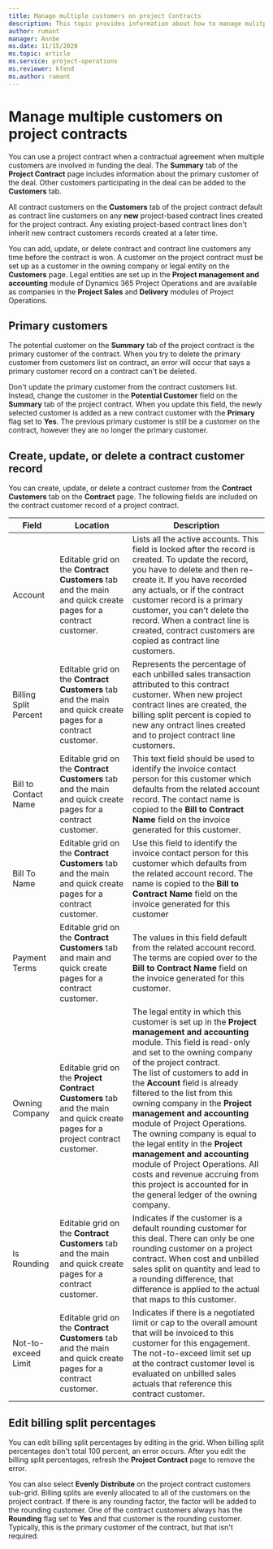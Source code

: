 ```yaml
---
title: Manage multiple customers on project Contracts
description: This topic provides information about how to manage mulitple customers on a project contract.
author: rumant
manager: Annbe
ms.date: 11/15/2020
ms.topic: article
ms.service: project-operations
ms.reviewer: kfend 
ms.author: rumant
---
```


# Manage multiple customers on project contracts

You can use a project contract when a contractual agreement when multiple customers are involved in funding the deal. The **Summary** tab of the **Project Contract** page includes information about the primary customer of the deal. Other customers participating in the deal can be added to the **Customers** tab.

All contract customers on the **Customers** tab of the project contract default as contract line customers on any **new** project-based contract lines created for the project contract. Any existing project-based contract lines don't inherit new contract customers records created at a later time.

You can add, update, or delete contract and contract line customers any time before the contract is won. A customer on the project contract must be set up as a customer in the owning company or legal entity on the **Customers** page. Legal entities are set up in the **Project management and accounting** module of Dynamics 365 Project Operations and are available as companies in the **Project Sales** and **Delivery** modules of Project Operations.

## Primary customers

The potential customer on the **Summary** tab of the project contract is the primary customer of the contract. When you try to delete the primary customer from customers list on contract, an error will occur that says a primary customer record on a contract can't be deleted.

Don't update the primary customer from the contract customers list. Instead, change the customer in the **Potential Customer** field on the **Summary** tab of the project contract. When you update this field, the newly selected customer is added as a new contract customer with the **Primary** flag set to **Yes**. The previous primary customer is still be a customer on the contract, however they are no longer the primary customer.

## Create, update, or delete a contract customer record

You can create, update, or delete a contract customer from the **Contract Customers** tab on the **Contract** page. The following fields are included on the contract customer record of a project contract.

| **Field** | **Location** | **Description** | 
| --- | --- | --- | 
| Account | Editable grid on the **Contract Customers** tab and the main and quick create pages for a contract customer. | Lists all the active accounts. This field is locked after the record is created. To update the record, you have to delete and then re-create it. If you have recorded any actuals, or if the contract customer record is a primary customer, you can't delete the record. When a contract line is created, contract customers are copied as contract line customers. |
| Billing Split Percent | Editable grid on the **Contract Customers** tab and the main and quick create pages for a contract customer. | Represents the percentage of each unbilled sales transaction attributed to this contract customer. When new project contract lines are created, the billing split percent is copied to new any ontract lines created and to project contract line customers. |
| Bill to Contact Name | Editable grid on the **Contract Customers** tab and the main and quick create pages for a contract customer. | This text field should be used to identify the invoice contact person for this customer which defaults from the related account record. The contact name is copied to the **Bill to Contract Name** field on the invoice generated for this customer. |
| Bill To Name | Editable grid on the **Contract Customers** tab and the main and quick create pages for a contract customer. | Use this field to identify the invoice contact person for this customer which defaults from the related account record. The name is copied to the **Bill to Contract Name** field on the invoice generated for this customer |
| Payment Terms | Editable grid on the **Contract Customers** tab and main and quick create pages for a contract customer. | The values in this field default from the related account record. The terms are copied over to the **Bill to Contract Name** field on the invoice generated for this customer. |
| Owning Company | Editable grid on the **Project Contract Customers** tab and the main and quick create pages for a project contract customer. | The legal entity in which this customer is set up in the **Project management and accounting** module. This field is read-only and set to the owning company of the project contract.</br>The list of customers to add in the **Account** field is already filtered to the list from this owning company in the **Project management and accounting** module of Project Operations. The owning company is equal to the legal entity in the **Project management and accounting** module of Project Operations. All costs and revenue accruing from this project is accounted for in the general ledger of the owning company. |
| Is Rounding | Editable grid on the **Contract Customers** tab and the main and quick create pages for a contract customer. | Indicates if the customer is a default rounding customer for this deal. There can only be one rounding customer on a project contract. When cost and unbilled sales split on quantity and lead to a rounding difference, that difference is applied to the actual that maps to this customer. |
| Not-to-exceed Limit | Editable grid on the **Contract Customers** tab and the main and quick create pages for a contract customer. | Indicates if there is a negotiated limit or cap to the overall amount that will be invoiced to this customer for this engagement. The not-to-exceed limit set up at the contract customer level is evaluated on unbilled sales actuals that reference this contract customer. |

## Edit billing split percentages

You can edit billing split percentages by editing in the grid. When billing split percentages don't total 100 percent, an error occurs. After you edit the billing split percentages, refresh the **Project Contract** page to remove the error.

You can also select **Evenly Distribute** on the project contract customers sub-grid. Billing splits are evenly allocated to all of the customers on the project contract. If there is any rounding factor, the factor will be added to the rounding customer. One of the contract customers always has the **Rounding** flag set to **Yes** and that customer is the rounding customer. Typically, this is the primary customer of the contract, but that isn't required.
